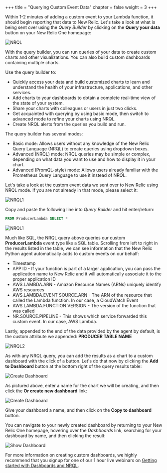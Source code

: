 +++
title = "Querying Custom Event Data"
chapter = false
weight = 3
+++

Within 1-2 minutes of adding a custom event to your Lambda function, it should begin reporting that data to New Relic. Let's take a look at what is being sent over using the *Query Builder* by clicking on the **Query your data** button on your New Relic One homepage:

![NRQL](/images/custom/query-your-data.png)

With the query builder, you can run queries of your data to create custom charts and other visualizations. You can also build custom dashboards containing multiple charts.

Use the query builder to:

* Quickly access your data and build customized charts to learn and understand the health of your infrastructure, applications, and other services.
* Add charts to your dashboards to obtain a complete real-time view of the state of your system.
* Share your charts with colleagues or users in just two clicks.
* Get acquainted with querying by using basic mode, then switch to advanced mode to refine your charts using NRQL.
* Create NRQL alerts from the queries you build and run.

The query builder has several modes:

* Basic mode: Allows users without any knowledge of the New Relic Query Language (NRQL) to create queries using dropdown boxes.
* Advanced (NRQL) mode: NRQL queries may be simple or complex, depending on what data you want to use and how to display it in your chart.
* Advanced (PromQL-style) mode: Allows users already familiar with the Prometheus Query Language to use it instead of NRQL.

Let's take a look at the custom event data we sent over to New Relic using NRQL mode.  If you are not already in that mode, please select it:

![NRQL1](/images/custom/nrql-mode.png)

Copy and paste the following line into *Query Builder* and hit enter/return:

```sql
FROM ProducerLambda SELECT *
```

![NRQL1](/images/custom/run-query.png)

Much like SQL, the NRQL query above queries our custom **ProducerLambda** event type like a SQL table.  Scrolling from left to right in the results listed in the table, we can see information that the New Relic Python agent automatically adds to custom events on our behalf:

* Timestamp
* APP ID - If your function is part of a larger application, you can pass the application name to New Relic and it will automatically associate it to the proper application ID
* AWS.LAMBDA.ARN - Amazon Resource Names (ARNs) uniquely identify AWS resources
* AWS.LAMBDA.EVENT SOURCE.ARN - The ARN of the resource that called the Lambda function. In our case, a CloudWatch Event
* AWS.LAMBDA.FUNCTION VERSION - The version of the function that was called
* NR.SOURCE.PIPELINE - This shows which service forwarded this custom event.  In our case, AWS Lambda.

Lastly, appended to the end of the data provided by the agent by default, is the custom attribute we appended: **PRODUCER TABLE NAME**

![NRQL2](/images/custom/custom-query-results.png)

As with any NRQL query, you can add the results as a chart to a custom dashboard with the click of a button.  Let's do that now by clicking the **Add to Dashboard** button at the bottom right of the query results table:

![Create Dashboard](/images/custom/create-new-dashboard.png)

As pictured above, enter a name for the chart we will be creating, and then click the **Or create new dashboard** link: 

![Create Dashboard](/images/custom/create-new-dashboard1.png)

Give your dashboard a name, and then click on the **Copy to dashboard** button.

You can navigate to your newly created dashboard by returning to your New Relic One homepage, hovering over the *Dashboards* link, searching for your dashboard by name, and then clicking the result:

![Show Dashboard](/images/custom/create-new-dashboard2.png)

For more information on creating custom dashboards, we highly recommend that you signup for one of our 1 hour live webinars on [Getting started with Dashboards and NRQL](https://learn.newrelic.com/webinar-getting-started-with-dashboards-nrql).
